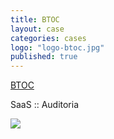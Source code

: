 ```yaml
---
title: BTOC
layout: case
categories: cases
logo: "logo-btoc.jpg"
published: true
---
```


[BTOC](http://www.btoc-brasil.com.br)

SaaS :: Auditoria

![](/assets/Koala.jpg)